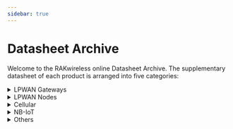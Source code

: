 ```yaml
---
sidebar: true
---
```


# Datasheet Archive

Welcome to the RAKwireless online Datasheet Archive. The supplementary datasheet of each product is arranged into five categories:

<details>
<summary>LPWAN Gateways</summary>
<br>
<li><a href="/en-us/datasheet/rak831/#rak831-lpwan-gateway-concentrator">RAK831 LPWAN Gateway Concentrator</a></li>
<li><a href="https://www.w3schools.com">RAK833 LPWAN Gateway Concentrator Module</a></li>
<li><a href="/en-us/datasheet/rak2245-pihat/#rak2245-pi-hat-lpwan-gateway-concentrator-module">RAK2245 Pi Hat - LPWAN Gateway Concentrator Module</a></li>
<li><a href="https://www.w3schools.com">RAK2245 Stamp Edition - LPWAN Gateway Concentrator Module</a></li>
<li><a href="https://www.w3schools.com">RAK2247 LPWAN Gateway Concentrator Module</a></li>
<li><a href="https://www.w3schools.com">RAK2287 WisLink- LPWAN Gateway Module</a></li>
<li><a href="https://www.w3schools.com">RAK7240 Outdoor LPWAN Gateway</a></li>
<li><a href="https://www.w3schools.com">RAK7243C Pilot Gateway</a></li>
<li><a href="https://www.w3schools.com">RAK7244C LPWAN Developer Gateway</a></li>
<li><a href="https://www.w3schools.com">RAK7246G LPWAN Developer Gateway</a></li>
<li><a href="https://www.w3schools.com">RAK7249 Macro Outdoor Gateway</a></li>
<li><a href="https://www.w3schools.com">RAK7258 Micro Gateway</a></li>
</br>
</details>

<details>
<summary>LPWAN Nodes</summary>
<br>
<li><a href="https://www.w3schools.com">RAK811 LPWAN Module</a></li>
<li><a href="https://www.w3schools.com">RAK811 LPWAN Breakout Module</a></li>
<li><a href="https://www.w3schools.com">RAK813 BLE+LoRa®</a></li>
<li><a href="https://www.w3schools.com">RAK815 Hybrid Location Tracker</a></li>
<li><a href="/en-us/datasheet/rak4200/#rak4200-lpwan-module">RAK4200 LPWAN Module</a></li>
<li><a href="/en-us/datasheet/rak4260/#rak4260-wisduo-lpwan-module">RAK4260 WisDuo LPWAN Module</a></li>
<li><a href="https://www.w3schools.com">RAK4600 LPWAN Module</a></li>
<li><a href="https://www.w3schools.com">RAK5205 WisTrio LPWAN Tracker</a></li>
<li><a href="https://www.w3schools.com">RAK7200 LPWAN Tracker</a></li>
<li><a href="https://www.w3schools.com">RAK7204 LPWAN Environmental Sensor</a></li>
<li><a href="https://www.w3schools.com">RAK7431 RS485 to LoRaWAN®</a></li>
</br>
</details>

<details>
<summary>Cellular</summary>
<br>
<li><a href="https://www.w3schools.com">RAK2013 Cellular</a></li>
</br>
</details>

<details>
<summary>NB-IoT</summary>
<br>
<li><a href="https://www.w3schools.com">RAK5010 WisTrio NB-IoT Tracker</a></li>
<li><a href="https://www.w3schools.com">RAK8212 iTracker Pro</a></li>
</br>
</details>

<details>
<summary>Others</summary>
<br>
<li><a href="https://www.w3schools.com">RAK9003 PoE HAT</a></li>
</br>
</details>
